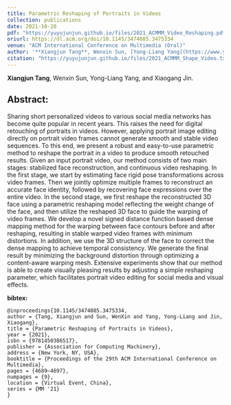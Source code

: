 ```yaml
---
title: Parametric Reshaping of Portraits in Videos
collection: publications
date: 2021-10-20
pdf: "https://yuyujunjun.github.io/files/2021_ACMMM_Video_Reshaping.pdf"
oriurl: https://dl.acm.org/doi/10.1145/3474085.3475334
venue: "ACM International Conference on Multimedia (Oral)" 
author: '**Xiangjun Tang**, Wenxin Sun, [Yong-Liang Yang](https://www.yongliangyang.net/), [Xiaogang Jin](http://www.cad.zju.edu.cn/home/jin/).'
citation: "https://yuyujunjun.github.io/files/2021_ACMMM_Shape_Video.txt"
---
```


**Xiangjun Tang**, Wenxin Sun, Yong-Liang Yang, and Xiaogang Jin.



## Abstract:

Sharing short personalized videos to various social media networks has become quite popular in recent years. This raises the need for digital retouching of portraits in videos. However, applying portrait image editing directly on portrait video frames cannot generate smooth and stable video sequences. To this end, we present a robust and easy-to-use parametric method to reshape the portrait in a video to produce smooth retouched results. Given an input portrait video, our method consists of two main stages: stabilized face reconstruction, and continuous  video reshaping. In the first stage, we start by estimating face rigid pose transformations across video frames. Then we jointly optimize multiple frames to reconstruct an accurate face identity, followed by recovering face expressions over the entire video. In the second stage, we first reshape the reconstructed 3D face using a parametric reshaping model reflecting the weight change of the face, and then utilize the reshaped 3D face to guide the warping of video frames. We develop a novel signed distance function based dense mapping method for the warping between face contours before and after reshaping, resulting in stable warped video frames with minimum distortions. In addition, we use the 3D structure of the face to correct the dense mapping to achieve temporal consistency. We generate the final result by minimizing the background distortion through optimizing a content-aware warping mesh. Extensive experiments show that our method is able to create visually pleasing results by adjusting a simple reshaping parameter, which facilitates portrait video editing for social media and visual effects.


**bibtex:**

```
@inproceedings{10.1145/3474085.3475334,
author = {Tang, Xiangjun and Sun, WenXin and Yang, Yong-Liang and Jin, Xiaogang},
title = {Parametric Reshaping of Portraits in Videos},
year = {2021},
isbn = {9781450386517},
publisher = {Association for Computing Machinery},
address = {New York, NY, USA},
booktitle = {Proceedings of the 29th ACM International Conference on Multimedia},
pages = {4689–4697},
numpages = {9},
location = {Virtual Event, China},
series = {MM '21}
}
```